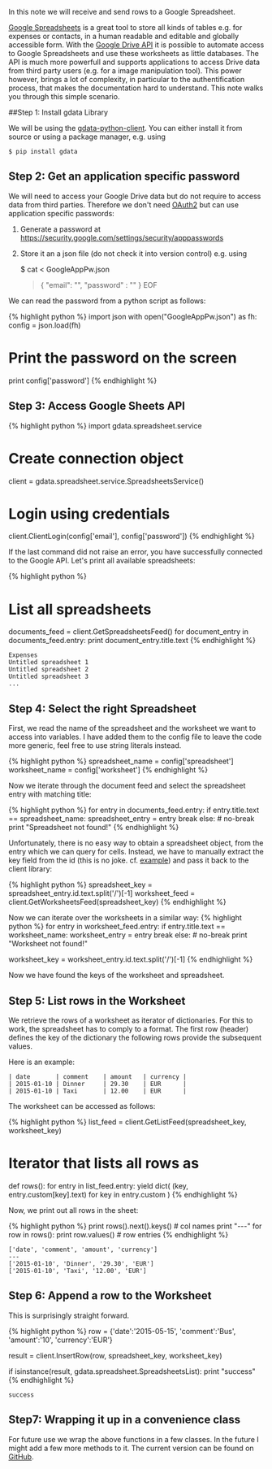 <style> .center { margin-right: auto; margin-left:auto; display: block; max-width:600px } </style>
<style src="/css/coderay.css"></style>
    
<!--# Using the Google Spreadsheets Python API -->

In this note we will receive and send rows to a Google Spreadsheet.

[Google Spreadsheets](https://www.google.com/sheets/about/) is a great
tool to store all kinds of tables e.g. for expenses or contacts, in a
human readable and editable and globally accessible form.  With the
[Google Drive API](https://developers.google.com/drive/web/about-sdk)
it is possible to automate access to Google Spreadsheets and use these
worksheets as little databases. The API is much more powerfull and
supports applications to access Drive data from third party users
(e.g. for a image manipulation tool). This power however, brings a lot
of complexity, in particular to the authentification process, that
makes the documentation hard to understand. This note walks you
through this simple scenario.

##Step 1: Install gdata Library

We will be using the [gdata-python-client](https://github.com/google/gdata-python-client/).
You can either install it from source or using a package manager, e.g. using

    $ pip install gdata

## Step 2: Get an application specific password

We will need to access your Google Drive data but do not require to
access data from third parties.  Therefore we don't need 
[OAuth2](https://developers.google.com/identity/protocols/OAuth2)
but can use application specific passwords:

1. Generate a password at <https://security.google.com/settings/security/apppasswords>

2. Store it an a json file (do not check it into version control) e.g. using

    $ cat <<EOF > GoogleAppPw.json
    > {
    >    "email": "<put your email here>", 
    >    "password" : "<put generated password here>"
    > }
    > EOF

We can read the password from a python script as follows:

{% highlight python %}
import json
with open("GoogleAppPw.json") as fh:
    config = json.load(fh)

# Print the password on the screen
print config['password']
{% endhighlight %}

## Step 3: Access Google Sheets API

{% highlight python %}
import gdata.spreadsheet.service

# Create connection object
client = gdata.spreadsheet.service.SpreadsheetsService()

# Login using credentials
client.ClientLogin(config['email'], config['password'])
{% endhighlight %}

If the last command did not raise an error, you have successfully connected to the Google API.
Let's print all available spreadsheets:

{% highlight python %}
# List all spreadsheets
documents_feed = client.GetSpreadsheetsFeed()
for document_entry in documents_feed.entry:
    print document_entry.title.text
{% endhighlight %}

    Expenses
    Untitled spreadsheet 1
    Untitled spreadsheet 2
    Untitled spreadsheet 3
    ...


## Step 4: Select the right Spreadsheet

First, we read the name of the spreadsheet and the worksheet we want to access into variables.
I have added them to the config file to leave the code more generic, feel free to use
string literals instead.

{% highlight python %}
spreadsheet_name = config['spreadsheet']
worksheet_name   = config['worksheet']
{% endhighlight %}

Now we iterate through the document feed and select the spreadsheet entry with matching title:

{% highlight python %}
for entry in documents_feed.entry:
    if entry.title.text == spreadsheet_name:
        spreadsheet_entry = entry
        break
else: # no-break
    print "Spreadsheet not found!"
{% endhighlight %}

Unfortunately, there is no easy way to obtain a spreadsheet object,
from the entry which we can query for cells. Instead, we have to
manually extract the key field from the id (this is no
joke. cf. [example](https://github.com/google/gdata-python-client/blob/master/samples/spreadsheets/spreadsheetExample.py#L52))
and pass it back to the client library:

{% highlight python %}
spreadsheet_key = spreadsheet_entry.id.text.split('/')[-1]
worksheet_feed  = client.GetWorksheetsFeed(spreadsheet_key)
{% endhighlight %}

Now we can iterate over the worksheets in a similar way:
{% highlight python %}
for entry in worksheet_feed.entry:
    if entry.title.text == worksheet_name:
        worksheet_entry = entry
        break
else: # no-break
    print "Worksheet not found!"

worksheet_key = worksheet_entry.id.text.split('/')[-1]
{% endhighlight %}

Now we have found the keys of the worksheet and spreadsheet.

## Step 5: List rows in the Worksheet

We retrieve the rows of a worksheet as iterator of dictionaries.  For
this to work, the spreadsheet has to comply to a format.  The first
row (header) defines the key of the dictionary the following rows
provide the subsequent values.

Here is an example:

    | date       | comment    | amount   | currency |
    | 2015-01-10 | Dinner     | 29.30    | EUR      |
    | 2015-01-10 | Taxi       | 12.00    | EUR      |

The worksheet can be accessed as follows:

{% highlight python %}
list_feed = client.GetListFeed(spreadsheet_key, worksheet_key)

# Iterator that lists all rows as
def rows():
    for entry in list_feed.entry:
        yield dict( (key, entry.custom[key].text) for key in entry.custom )
{% endhighlight %}

Now, we print out all rows in the sheet:

{% highlight python %}
print rows().next().keys() # col names
print "---"
for row in rows():
    print row.values() # row entries
{% endhighlight %}

    ['date', 'comment', 'amount', 'currency']
    ---
    ['2015-01-10', 'Dinner', '29.30', 'EUR']
    ['2015-01-10', 'Taxi', '12.00', 'EUR']

## Step 6: Append a row to the Worksheet

This is surprisingly straight forward.

{% highlight python %}
row = {'date':'2015-05-15', 'comment':'Bus', 'amount':'10', 'currency':'EUR'}

result = client.InsertRow(row, spreadsheet_key, worksheet_key)

if isinstance(result, gdata.spreadsheet.SpreadsheetsList): print "success"
{% endhighlight %}

    success

## Step7: Wrapping it up in a convenience class

For future use we wrap the above functions in a few classes. 
In the future I might add a few more methods to it. The current
version can be found on [GitHub](https://gist.github.com/HeinrichHartmann/fedc3fd54314ac4cec41).

<script src="https://gist.github.com/HeinrichHartmann/fedc3fd54314ac4cec41.js"></script>
